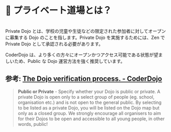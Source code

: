 # 🏫 プライベート道場とは？
<br>
Private Dojo とは、学校の児童や生徒などの限定された参加者に対してオープンに募集する Dojo のことを指します。Private Dojo を実施するためには、Zen で Private Dojo として承認される必要があります。

CoderDojo は、より多くの方々にオープンかつアクセス可能である状態が望ましいため、Public な Dojo 運営方法を強く推奨しています。
<br>

## 参考: [The Dojo verification process. - CoderDojo](https://help.coderdojo.com/hc/en-us/articles/115002727406-The-Dojo-verification-process-)

> **Public or Private** - Specify whether your Dojo is public or private. A private Dojo is open only to a select group of people (eg. school, organisation etc.) and is not open to the general public. By selecting to be listed as a private Dojo, you will be listed on the Dojo map but only as a closed group. We strongly encourage all organisers to aim for their Dojos to be open and accessible to all young people, in other words, public!

